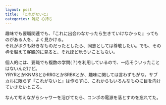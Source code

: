 ```yaml
---
layout: post
title: 『これがないと』
categories: 雑記 心持ち
---
```


趣味でも要職関連でも、『これに出会わなかったら生きていけなかった』ってものがある人を、よく見かける。  
それがボクも好きなものだったとしたら、同志としては尊敬したい。でも、その枠を越えて客観的に見ると、それほど危ういこともない。

個人的には、要職でも複数の学問(？)を利用しているので、一応そういったことはないんだけど。  
YRYRとかKNMSとかRRGとかSRBKとか、趣味に関しては言わずもがな。サブカルに限らず『これがないと』は作らずに、これからもいろんなものに目を向けていきたいところ。  
  
  
  
なんて考えながらシャワーを浴びてたら、コンポの電源を落とすのを忘れてた。  
